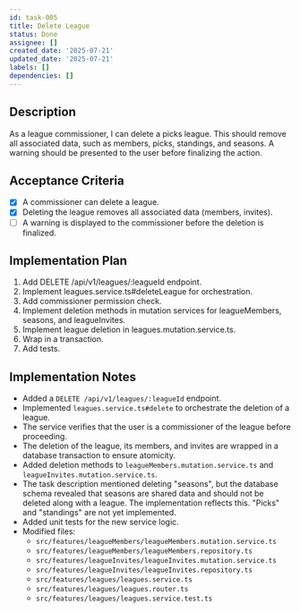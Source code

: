 ```yaml
---
id: task-005
title: Delete League
status: Done
assignee: []
created_date: '2025-07-21'
updated_date: '2025-07-21'
labels: []
dependencies: []
---
```


## Description

As a league commissioner, I can delete a picks league. This should remove all associated data, such as members, picks, standings, and seasons. A warning should be presented to the user before finalizing the action.

## Acceptance Criteria

- [x] A commissioner can delete a league.
- [x] Deleting the league removes all associated data (members, invites).
- [ ] A warning is displayed to the commissioner before the deletion is finalized.

## Implementation Plan

1. Add DELETE /api/v1/leagues/:leagueId endpoint.
2. Implement leagues.service.ts#deleteLeague for orchestration.
3. Add commissioner permission check.
4. Implement deletion methods in mutation services for leagueMembers, seasons, and leagueInvites.
5. Implement league deletion in leagues.mutation.service.ts.
6. Wrap in a transaction.
7. Add tests.

## Implementation Notes

- Added a `DELETE /api/v1/leagues/:leagueId` endpoint.
- Implemented `leagues.service.ts#delete` to orchestrate the deletion of a league.
- The service verifies that the user is a commissioner of the league before proceeding.
- The deletion of the league, its members, and invites are wrapped in a database transaction to ensure atomicity.
- Added deletion methods to `leagueMembers.mutation.service.ts` and `leagueInvites.mutation.service.ts`.
- The task description mentioned deleting "seasons", but the database schema revealed that seasons are shared data and should not be deleted along with a league. The implementation reflects this. "Picks" and "standings" are not yet implemented.
- Added unit tests for the new service logic.
- Modified files:
  - `src/features/leagueMembers/leagueMembers.mutation.service.ts`
  - `src/features/leagueMembers/leagueMembers.repository.ts`
  - `src/features/leagueInvites/leagueInvites.mutation.service.ts`
  - `src/features/leagueInvites/leagueInvites.repository.ts`
  - `src/features/leagues/leagues.service.ts`
  - `src/features/leagues/leagues.router.ts`
  - `src/features/leagues/leagues.service.test.ts`
